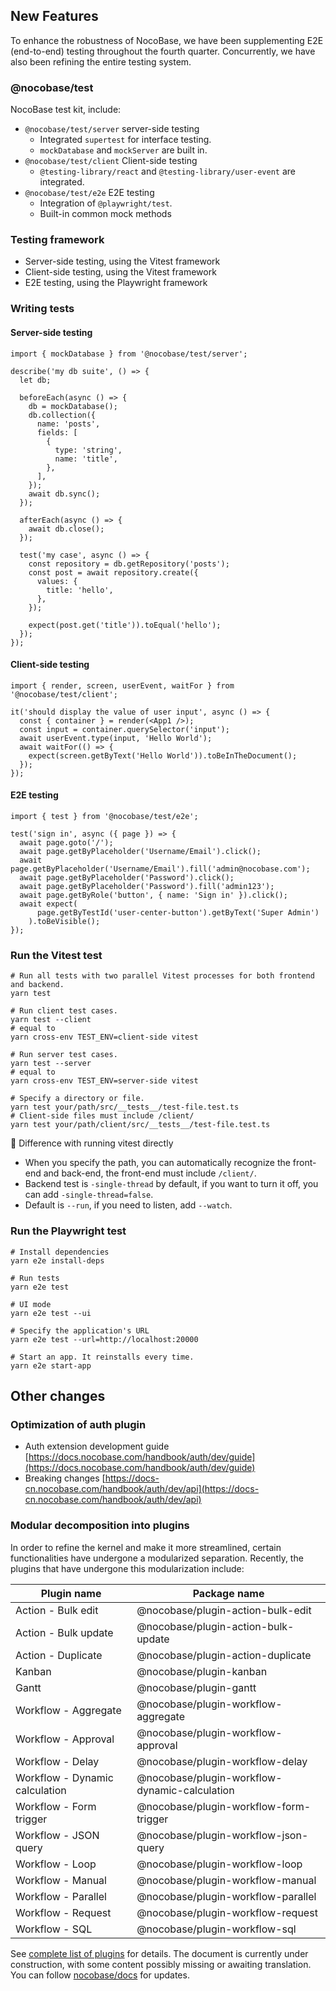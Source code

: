 ## New Features

To enhance the robustness of NocoBase, we have been supplementing E2E (end-to-end) testing throughout the fourth quarter. Concurrently, we have also been refining the entire testing system.

### @nocobase/test

NocoBase test kit, include:

* `@nocobase/test/server` server-side testing
  * Integrated `supertest` for interface testing.
  * `mockDatabase` and `mockServer` are built in.
* `@nocobase/test/client` Client-side testing
  * `@testing-library/react` and `@testing-library/user-event` are integrated.
* `@nocobase/test/e2e` E2E testing
  * Integration of `@playwright/test`.
  * Built-in common mock methods

### Testing framework

* Server-side testing, using the Vitest framework
* Client-side testing, using the Vitest framework
* E2E testing, using the Playwright framework

### Writing tests

#### Server-side testing

```
import { mockDatabase } from '@nocobase/test/server';

describe('my db suite', () => {
  let db;

  beforeEach(async () => {
    db = mockDatabase();
    db.collection({
      name: 'posts',
      fields: [
        {
          type: 'string',
          name: 'title',
        },
      ],
    });
    await db.sync();
  });

  afterEach(async () => {
    await db.close();
  });

  test('my case', async () => {
    const repository = db.getRepository('posts');
    const post = await repository.create({
      values: {
        title: 'hello',
      },
    });

    expect(post.get('title')).toEqual('hello');
  });
});
```

#### Client-side testing

```
import { render, screen, userEvent, waitFor } from '@nocobase/test/client';

it('should display the value of user input', async () => {
  const { container } = render(<App1 />);
  const input = container.querySelector('input');
  await userEvent.type(input, 'Hello World');
  await waitFor(() => {
    expect(screen.getByText('Hello World')).toBeInTheDocument();
  });
});
```

#### E2E testing

```
import { test } from '@nocobase/test/e2e';

test('sign in', async ({ page }) => {
  await page.goto('/');
  await page.getByPlaceholder('Username/Email').click();
  await page.getByPlaceholder('Username/Email').fill('admin@nocobase.com');
  await page.getByPlaceholder('Password').click();
  await page.getByPlaceholder('Password').fill('admin123');
  await page.getByRole('button', { name: 'Sign in' }).click();
  await expect(
      page.getByTestId('user-center-button').getByText('Super Admin')
    ).toBeVisible();
});
```

### Run the Vitest test

```
# Run all tests with two parallel Vitest processes for both frontend and backend.
yarn test

# Run client test cases.
yarn test --client
# equal to
yarn cross-env TEST_ENV=client-side vitest

# Run server test cases.
yarn test --server
# equal to
yarn cross-env TEST_ENV=server-side vitest

# Specify a directory or file.
yarn test your/path/src/__tests__/test-file.test.ts
# Client-side files must include /client/ 
yarn test your/path/client/src/__tests__/test-file.test.ts
```

📢 Difference with running vitest directly

* When you specify the path, you can automatically recognize the front-end and back-end, the front-end must include `/client/`.
* Backend test is `-single-thread` by default, if you want to turn it off, you can add `-single-thread=false`.
* Default is `--run`, if you need to listen, add `--watch`.

### Run the Playwright test

```
# Install dependencies
yarn e2e install-deps

# Run tests
yarn e2e test

# UI mode
yarn e2e test --ui

# Specify the application's URL
yarn e2e test --url=http://localhost:20000

# Start an app. It reinstalls every time.
yarn e2e start-app
```

## Other changes

### Optimization of auth plugin

* Auth extension development guide [https://docs.nocobase.com/handbook/auth/dev/guide](https://docs.nocobase.com/handbook/auth/dev/guide)
* Breaking changes [https://docs-cn.nocobase.com/handbook/auth/dev/api](https://docs-cn.nocobase.com/handbook/auth/dev/api)

### Modular decomposition into plugins

In order to refine the kernel and make it more streamlined, certain functionalities have undergone a modularized separation. Recently, the plugins that have undergone this modularization include:


| Plugin name                    | Package name                                  |
| ------------------------------ | --------------------------------------------- |
| Action - Bulk edit             | @nocobase/plugin-action-bulk-edit             |
| Action - Bulk update           | @nocobase/plugin-action-bulk-update           |
| Action - Duplicate             | @nocobase/plugin-action-duplicate             |
| Kanban                         | @nocobase/plugin-kanban                       |
| Gantt                          | @nocobase/plugin-gantt                        |
| Workflow - Aggregate           | @nocobase/plugin-workflow-aggregate           |
| Workflow - Approval            | @nocobase/plugin-workflow-approval            |
| Workflow - Delay               | @nocobase/plugin-workflow-delay               |
| Workflow - Dynamic calculation | @nocobase/plugin-workflow-dynamic-calculation |
| Workflow - Form trigger        | @nocobase/plugin-workflow-form-trigger        |
| Workflow - JSON query          | @nocobase/plugin-workflow-json-query          |
| Workflow - Loop                | @nocobase/plugin-workflow-loop                |
| Workflow - Manual              | @nocobase/plugin-workflow-manual              |
| Workflow - Parallel            | @nocobase/plugin-workflow-parallel            |
| Workflow - Request             | @nocobase/plugin-workflow-request             |
| Workflow - SQL                 | @nocobase/plugin-workflow-sql                 |

See [complete list of plugins](https://www.nocobase.com/en/plugins) for details. The document is currently under construction, with some content possibly missing or awaiting translation. You can follow [nocobase/docs](https://github.com/nocobase/docs) for updates.
